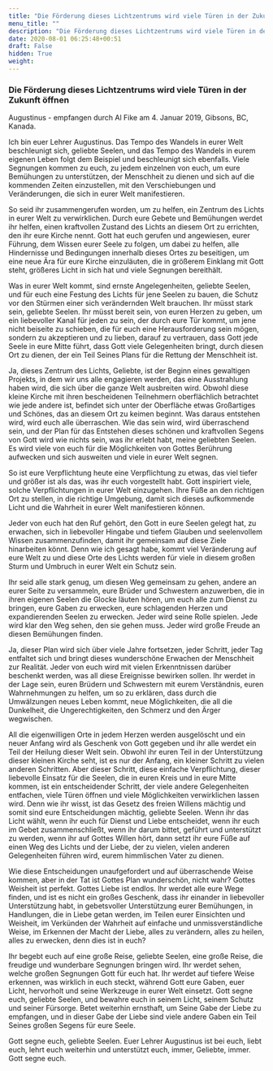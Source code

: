 ```yaml
---
title: "Die Förderung dieses Lichtzentrums wird viele Türen in der Zukunft öffnen"
menu_title: ""
description: "Die Förderung dieses Lichtzentrums wird viele Türen in der Zukunft öffnen"
date: 2020-08-01 06:25:48+00:51
draft: False
hidden: True
weight:
---
```

### Die Förderung dieses Lichtzentrums wird viele Türen in der Zukunft öffnen

Augustinus - empfangen durch Al Fike am 4. Januar 2019, Gibsons, BC, Kanada.

Ich bin euer Lehrer Augustinus. Das Tempo des Wandels in eurer Welt beschleunigt sich, geliebte Seelen, und das Tempo des Wandels in eurem eigenen Leben folgt dem Beispiel und beschleunigt sich ebenfalls. Viele Segnungen kommen zu euch, zu jedem einzelnen von euch, um eure Bemühungen zu unterstützen, der Menschheit zu dienen und sich auf die kommenden Zeiten einzustellen, mit den Verschiebungen und Veränderungen, die sich in eurer Welt manifestieren.

So seid ihr zusammengerufen worden, um zu helfen, ein Zentrum des Lichts in eurer Welt zu verwirklichen. Durch eure Gebete und Bemühungen werdet ihr helfen, einen kraftvollen Zustand des Lichts an diesem Ort zu errichten, den ihr eure Kirche nennt. Gott hat euch gerufen und angewiesen, eurer Führung, dem Wissen eurer Seele zu folgen, um dabei zu helfen, alle Hindernisse und Bedingungen innerhalb dieses Ortes zu beseitigen, um eine neue Ära für eure Kirche einzuläuten, die in größerem Einklang mit Gott steht, größeres Licht in sich hat und viele Segnungen bereithält.

Was in eurer Welt kommt, sind ernste Angelegenheiten, geliebte Seelen, und für euch eine Festung des Lichts für jene Seelen zu bauen, die Schutz vor den Stürmen einer sich verändernden Welt brauchen. Ihr müsst stark sein, geliebte Seelen. Ihr müsst bereit sein, von euren Herzen zu geben, um ein liebevoller Kanal für jeden zu sein, der durch eure Tür kommt, um jene nicht beiseite zu schieben, die für euch eine Herausforderung sein mögen, sondern zu akzeptieren und zu lieben, darauf zu vertrauen, dass Gott jede Seele in eure Mitte führt, dass Gott viele Gelegenheiten bringt, durch diesen Ort zu dienen, der ein Teil Seines Plans für die Rettung der Menschheit ist.

Ja, dieses Zentrum des Lichts, Geliebte, ist der Beginn eines gewaltigen Projekts, in dem wir uns alle engagieren werden, das eine Ausstrahlung haben wird, die sich über die ganze Welt ausbreiten wird. Obwohl diese kleine Kirche mit ihren bescheidenen Teilnehmern oberflächlich betrachtet wie jede andere ist, befindet sich unter der Oberfläche etwas Großartiges und Schönes, das an diesem Ort zu keimen beginnt. Was daraus entstehen wird, wird euch alle überraschen. Wie das sein wird, wird überraschend sein, und der Plan für das Entstehen dieses schönen und kraftvollen Segens von Gott wird wie nichts sein, was ihr erlebt habt, meine geliebten Seelen. Es wird viele von euch für die Möglichkeiten von Gottes Berührung aufwecken und sich ausweiten und viele in eurer Welt segnen.

So ist eure Verpflichtung heute eine Verpflichtung zu etwas, das viel tiefer und größer ist als das, was ihr euch vorgestellt habt. Gott inspiriert viele, solche Verpflichtungen in eurer Welt einzugehen. Ihre Füße an den richtigen Ort zu stellen, in die richtige Umgebung, damit sich dieses aufkommende Licht und die Wahrheit in eurer Welt manifestieren können.

Jeder von euch hat den Ruf gehört, den Gott in eure Seelen gelegt hat, zu erwachen, sich in liebevoller Hingabe und tiefem Glauben und seelenvollem Wissen zusammenzufinden, damit ihr gemeinsam auf diese Ziele hinarbeiten könnt. Denn wie ich gesagt habe, kommt viel Veränderung auf eure Welt zu und diese Orte des Lichts werden für viele in diesem großen Sturm und Umbruch in eurer Welt ein Schutz sein.

Ihr seid alle stark genug, um diesen Weg gemeinsam zu gehen, andere an eurer Seite zu versammeln, eure Brüder und Schwestern anzuwerben, die in ihren eigenen Seelen die Glocke läuten hören, um euch alle zum Dienst zu bringen, eure Gaben zu erwecken, eure schlagenden Herzen und expandierenden Seelen zu erwecken. Jeder wird seine Rolle spielen. Jede wird klar den Weg sehen, den sie gehen muss. Jeder wird große Freude an diesen Bemühungen finden.

Ja, dieser Plan wird sich über viele Jahre fortsetzen, jeder Schritt, jeder Tag entfaltet sich und bringt dieses wunderschöne Erwachen der Menschheit zur Realität. Jeder von euch wird mit vielen Erkenntnissen darüber beschenkt werden, was all diese Ereignisse bewirken sollen. Ihr werdet in der Lage sein, euren Brüdern und Schwestern mit eurem Verständnis, euren Wahrnehmungen zu helfen, um so zu erklären, dass durch die Umwälzungen neues Leben kommt, neue Möglichkeiten, die all die Dunkelheit, die Ungerechtigkeiten, den Schmerz und den Ärger wegwischen.

All die eigenwilligen Orte in jedem Herzen werden ausgelöscht und ein neuer Anfang wird als Geschenk von Gott gegeben und ihr alle werdet ein Teil der Heilung dieser Welt sein. Obwohl ihr euren Teil in der Unterstützung dieser kleinen Kirche seht, ist es nur der Anfang, ein kleiner Schritt zu vielen anderen Schritten. Aber dieser Schritt, diese einfache Verpflichtung, dieser liebevolle Einsatz für die Seelen, die in euren Kreis und in eure Mitte kommen, ist ein entscheidender Schritt, der viele andere Gelegenheiten entfachen, viele Türen öffnen und viele Möglichkeiten verwirklichen lassen wird. Denn wie ihr wisst, ist das Gesetz des freien Willens mächtig und somit sind eure Entscheidungen mächtig, geliebte Seelen. Wenn ihr das Licht wählt, wenn ihr euch für Dienst und Liebe entscheidet, wenn ihr euch im Gebet zusammenschließt, wenn ihr darum bittet, geführt und unterstützt zu werden, wenn ihr auf Gottes Willen hört, dann setzt ihr eure Füße auf einen Weg des Lichts und der Liebe, der zu vielen, vielen anderen Gelegenheiten führen wird, eurem himmlischen Vater zu dienen.

Wie diese Entscheidungen unaufgefordert und auf überraschende Weise kommen, aber in der Tat ist Gottes Plan wunderschön, nicht wahr? Gottes Weisheit ist perfekt. Gottes Liebe ist endlos. Ihr werdet alle eure Wege finden, und ist es nicht ein großes Geschenk, dass ihr einander in liebevoller Unterstützung habt, in gebetsvoller Unterstützung eurer Bemühungen, in Handlungen, die in Liebe getan werden, im Teilen eurer Einsichten und Weisheit, im Verkünden der Wahrheit auf einfache und unmissverständliche Weise, im Erkennen der Macht der Liebe, alles zu verändern, alles zu heilen, alles zu erwecken, denn dies ist in euch?

Ihr begebt euch auf eine große Reise, geliebte Seelen, eine große Reise, die freudige und wunderbare Segnungen bringen wird. Ihr werdet sehen, welche großen Segnungen Gott für euch hat. Ihr werdet auf tiefere Weise erkennen, was wirklich in euch steckt, während Gott eure Gaben, euer Licht, hervorholt und seine Werkzeuge in eurer Welt einsetzt. Gott segne euch, geliebte Seelen, und bewahre euch in seinem Licht, seinem Schutz und seiner Fürsorge. Betet weiterhin ernsthaft, um Seine Gabe der Liebe zu empfangen, und in dieser Gabe der Liebe sind viele andere Gaben ein Teil Seines großen Segens für eure Seele.

Gott segne euch, geliebte Seelen. Euer Lehrer Augustinus ist bei euch, liebt euch, lehrt euch weiterhin und unterstützt euch, immer, Geliebte, immer. Gott segne euch.

